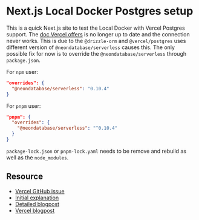 # Next.js Local Docker Postgres setup

This is a quick Next.js site to test the Local Docker with Vercel Postgres support. The [doc Vercel offers](https://vercel.com/docs/storage/vercel-postgres/local-development#local-development-with-vercel-postgres) is no longer up to date and the connection never works. This is due to the `@drizzle-orm` and `@vercel/postgres` uses different version of `@neondatabase/serverless` causes this. The only possible fix for now is to override the `@neondatabase/serverless` through `package.json`.

For `npm` user:

```json
"overrides": {
  "@neondatabase/serverless": "0.10.4"
}
```

For `pnpm` user:

```json
"pnpm": {
  "overrides": {
    "@neondatabase/serverless": "^0.10.4"
  }
}
```

`package-lock.json` or `pnpm-lock.yaml` needs to be remove and rebuild as well as the `node_modules`.

## Resource

- [Vercel GitHub issue](https://github.com/vercel/storage/issues/123#issuecomment-2500543485)
- [Initial explanation](https://github.com/vercel/storage/issues/123#issuecomment-2500543485)
- [Detailed blogpost](https://gal.hagever.com/posts/running-vercel-postgres-locally)
- [Vercel blogpost](https://vercel.com/docs/storage/vercel-postgres/local-development#local-development-with-vercel-postgres)
